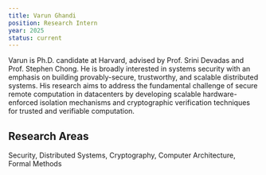 ```yaml
---
title: Varun Ghandi
position: Research Intern
year: 2025
status: current
---
```


Varun is Ph.D. candidate at Harvard, advised by Prof. Srini Devadas and Prof. Stephen Chong. He is broadly interested in systems security with an emphasis on building provably-secure, trustworthy, and scalable distributed systems. His research aims to address the fundamental challenge of secure remote computation in datacenters by developing scalable hardware-enforced isolation mechanisms and cryptographic verification techniques for trusted and verifiable computation.

## Research Areas

Security, Distributed Systems, Cryptography, Computer Architecture, Formal Methods

